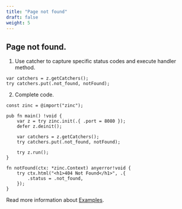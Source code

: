 ```yaml
---
title: "Page not found"
draft: false
weight: 5
---
```


## Page not found.

1. Use catcher to capture specific status codes and execute handler method.
```zig
var catchers = z.getCatchers();
try catchers.put(.not_found, notFound);
```

2. Complete code.
```zig
const zinc = @import("zinc");

pub fn main() !void {
    var z = try zinc.init(.{ .port = 8080 });
    defer z.deinit();

    var catchers = z.getCatchers();
    try catchers.put(.not_found, notFound);

    try z.run();
}

fn notFound(ctx: *zinc.Context) anyerror!void {
    try ctx.html("<h1>404 Not Found</h1>", .{
        .status = .not_found,
    });
}

```

Read more information about [Examples](https://github.com/zon-dev/zinc-examples).

